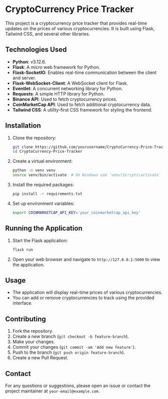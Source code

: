 # CryptoCurrency Price Tracker

This project is a cryptocurrency price tracker that provides real-time updates on the prices of various cryptocurrencies. It is built using Flask, Tailwind CSS, and several other libraries.

## Technologies Used

- **Python**: v3.12.6.
- **Flask**: A micro web framework for Python.
- **Flask-SocketIO**: Enables real-time communication between the client and server.
- **Flask-WebSocket-Client**: A WebSocket client for Flask.
- **Eventlet**: A concurrent networking library for Python.
- **Requests**: A simple HTTP library for Python.
- **Binance API**: Used to fetch cryptocurrency prices.
- **CoinMarketCap API**: Used to fetch additional cryptocurrency data.
- **Tailwind CSS**: A utility-first CSS framework for styling the frontend.

## Installation

1. Clone the repository:
    ```bash
    git clone https://github.com/yourusername/CryptoCurrency-Price-Tracker.git
    cd CryptoCurrency-Price-Tracker
    ```

2. Create a virtual environment:
    ```bash
    python -m venv venv
    source venv/bin/activate  # On Windows use `venv\Scripts\activate`
    ```

3. Install the required packages:
    ```bash
    pip install -r requirements.txt
    ```

4. Set up environment variables:
    ```bash
    export COINMARKETCAP_API_KEY='your_coinmarketcap_api_key'
    ```

## Running the Application

1. Start the Flask application:
    ```bash
    flask run
    ```

2. Open your web browser and navigate to `http://127.0.0.1:5000` to view the application.

## Usage

- The application will display real-time prices of various cryptocurrencies.
- You can add or remove cryptocurrencies to track using the provided interface.

## Contributing

1. Fork the repository.
2. Create a new branch (`git checkout -b feature-branch`).
3. Make your changes.
4. Commit your changes (`git commit -am 'Add new feature'`).
5. Push to the branch (`git push origin feature-branch`).
6. Create a new Pull Request.


## Contact

For any questions or suggestions, please open an issue or contact the project maintainer at `your-email@example.com`.
